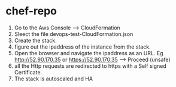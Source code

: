 # chef-repo

1. Go to the Aws Console --> CloudFormation
2. Sleect the  file devops-test-CloudFormation.json
3. Create the stack.
4. figure out the ipaddress of the instance from the stack.
5. Open the browser and  navigate the ipaddress as an URL.  Eg http://52.90.170.35  or https://52.90.170.35   --> Proceed (unsafe)
6. all the Http requests are redirected to https with a Self signed Certificate.
7. The stack is autoscaled and HA
